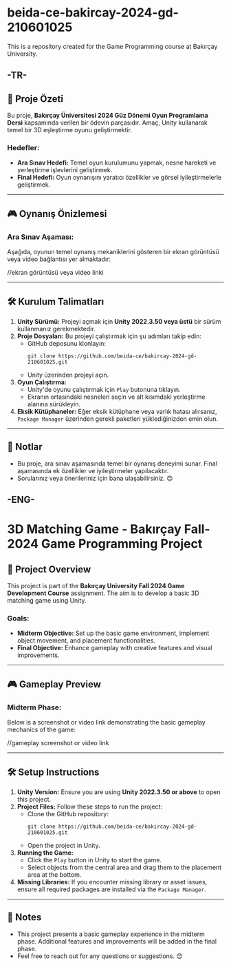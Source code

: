 # beida-ce-bakircay-2024-gd-210601025
This is a repository created for the Game Programming course at Bakırçay University.

## -TR-
## 🎯 Proje Özeti
Bu proje, **Bakırçay Üniversitesi 2024 Güz Dönemi Oyun Programlama Dersi** kapsamında verilen bir ödevin parçasıdır. Amaç, Unity kullanarak temel bir 3D eşleştirme oyunu geliştirmektir. 

### Hedefler:
- **Ara Sınav Hedefi:** Temel oyun kurulumunu yapmak, nesne hareketi ve yerleştirme işlevlerini geliştirmek.
- **Final Hedefi:** Oyun oynanışını yaratıcı özellikler ve görsel iyileştirmelerle geliştirmek.

---

## 🎮 Oynanış Önizlemesi
### Ara Sınav Aşaması:
Aşağıda, oyunun temel oynanış mekaniklerini gösteren bir ekran görüntüsü veya video bağlantısı yer almaktadır:

//ekran görüntüsü veya video linki

---

## 🛠️ Kurulum Talimatları
1. **Unity Sürümü:** Projeyi açmak için **Unity 2022.3.50 veya üstü** bir sürüm kullanmanız gerekmektedir.
2. **Proje Dosyaları:** Bu projeyi çalıştırmak için şu adımları takip edin:
   - GitHub deposunu klonlayın:  
     ```
     git clone https://github.com/beida-ce/bakircay-2024-gd-210601025.git
     ```
   - Unity üzerinden projeyi açın.
3. **Oyun Çalıştırma:** 
   - Unity'de oyunu çalıştırmak için `Play` butonuna tıklayın.
   - Ekranın ortasındaki nesneleri seçin ve alt kısımdaki yerleştirme alanına sürükleyin.
4. **Eksik Kütüphaneler:** Eğer eksik kütüphane veya varlık hatası alırsanız, `Package Manager` üzerinden gerekli paketleri yüklediğinizden emin olun.

---

## 📌 Notlar
- Bu proje, ara sınav aşamasında temel bir oynanış deneyimi sunar. Final aşamasında ek özellikler ve iyileştirmeler yapılacaktır.
- Sorularınız veya önerileriniz için bana ulaşabilirsiniz. 😊



## -ENG-
# 3D Matching Game - Bakırçay Fall-2024 Game Programming Project

## 🎯 Project Overview
This project is part of the **Bakırçay University Fall 2024 Game Development Course** assignment. The aim is to develop a basic 3D matching game using Unity.

### Goals:
- **Midterm Objective:** Set up the basic game environment, implement object movement, and placement functionalities.
- **Final Objective:** Enhance gameplay with creative features and visual improvements.

---

## 🎮 Gameplay Preview
### Midterm Phase:
Below is a screenshot or video link demonstrating the basic gameplay mechanics of the game:

//gameplay screenshot or video link

---

## 🛠️ Setup Instructions
1. **Unity Version:** Ensure you are using **Unity 2022.3.50 or above** to open this project.
2. **Project Files:** Follow these steps to run the project:
   - Clone the GitHub repository:  
     ```
     git clone https://github.com/beida-ce/bakircay-2024-gd-210601025.git
     ```
   - Open the project in Unity.
3. **Running the Game:**
   - Click the `Play` button in Unity to start the game.
   - Select objects from the central area and drag them to the placement area at the bottom.
4. **Missing Libraries:** If you encounter missing library or asset issues, ensure all required packages are installed via the `Package Manager`.

---

## 📌 Notes
- This project presents a basic gameplay experience in the midterm phase. Additional features and improvements will be added in the final phase.
- Feel free to reach out for any questions or suggestions. 😊

